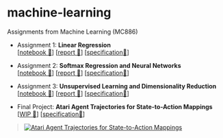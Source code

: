 # machine-learning
Assignments from Machine Learning (MC886)  

- Assignment 1: **Linear Regression**  
[[notebook 📒](https://github.com/laurelkeys/machine-learning/blob/master/assignment-1/Assignment1.ipynb)] [[report 📝](https://github.com/laurelkeys/machine-learning/blob/master/reports/MC886___Assignment_1.pdf)] [[specification📄](https://github.com/laurelkeys/machine-learning/blob/master/reports/2019s2_mc886_assignment_01.pdf)]  

- Assignment 2: **Softmax Regression and Neural Networks**  
[[notebook 📒](https://github.com/laurelkeys/machine-learning/blob/master/assignment-2/Assignment2.ipynb)] [[report 📝](https://github.com/laurelkeys/machine-learning/blob/master/reports/MC886___Assignment_2.pdf)] [[specification📄](https://github.com/laurelkeys/machine-learning/blob/master/reports/2019s2_mc886_assignment_02.pdf)]

- Assignment 3: **Unsupervised Learning and Dimensionality Reduction**  
[[notebook 📒](https://github.com/laurelkeys/machine-learning/blob/master/assignment-3/Assignment3.ipynb)] [[report 📝](https://github.com/laurelkeys/machine-learning/blob/master/reports/MC886___Assignment_3.pdf)] [[specification📄](https://github.com/laurelkeys/machine-learning/blob/master/reports/2019s2_mc886_assignment_03.pdf)]  

- Final Project: **Atari Agent Trajectories for State-to-Action Mappings**  
[[WIP 🚧](https://github.com/laurelkeys/machine-learning/blob/master/assignment-4/)] [[specification📄](https://github.com/laurelkeys/machine-learning/blob/master/reports/2019s2_mc886_project3.pdf)]  
> [![Atari Agent Trajectories for State-to-Action Mappings](https://i.imgur.com/AHdVXRJ.png)](https://www.youtube.com/watch?v=xEhxhXWgzzs "Atari Agent Trajectories for State-to-Action Mappings")
